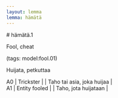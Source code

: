 ```yaml
---
layout: lemma
lemma: hämätä
---
```


<div class="sense">
# <span class="sensename">hämätä.1</span>

<span class="description">Fool, cheat</span>

(tags: model:fool.01)

<span class="description">Huijata, petkuttaa</span>

A0 | Trickster |   | Taho tai asia, joka huijaa |  
A1 | Entity fooled |   | Taho, jota huijataan |  

</div>

